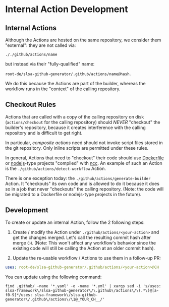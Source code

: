 # Internal Action Development

## Internal Actions
Although the Actions are hosted on the same repository, we consider them "external": they are not called via:

```././github/actions/name```

but instead via their "fully-qualified" name:

```root-de/slsa-github-generator/.github/actions/name@hash```. 

We do this because the Actions are part of the builder, whereas the workflow runs in the "context" of the calling repository.

## Checkout Rules
Actions that are called with a copy of the calling repository on disk (`actions/checkout` for the calling repository)
should *NEVER* "checkout" the builder's repository, because it creates interference with the calling repository
and is difficult to get right.
    
In particular, *composite actions* need should not invoke script files stored in the git repository. Only inline scripts are permitted under these rules.

In general, Actions that need to "checkout" their code should use [Dockerfile](https://docs.github.com/en/actions/creating-actions/creating-a-docker-container-action) or [nodejs](https://docs.github.com/en/actions/creating-actions/creating-a-javascript-action)-type projects "compiled" with [ncc](https://docs.github.com/en/actions/creating-actions/creating-a-javascript-action#commit-tag-and-push-your-action-to-github). An example of such an Action
is the `./github/actions/detect-workflow` Action.

There is one exception today: the `./github/actions/generate-builder` Action. It "checkouts" its own code and is allowed to do it
because it does so in a job that never "checkouts" the calling repository. (Note: the code will be migrated to 
a Dockerfile or nodejs-type projects in the future).

## Development

To create or update an internal Action, follow the 2 following steps:

1. Create / modify the Action under `./github/actions/<your-action>` and get the changes merged. Let's call the resulting
commit hash after merge `CH`. (Note: This won't affect any workflow's behavior since
the existing code will still be calling the Action at an older commit hash).

1. Update the re-usable workflow / Actions to use them in a follow-up PR:
```yaml
uses: root-de/slsa-github-generator/.github/actions/<your-action>@CH
```

  You can update using the following command:

```shell
find .github/ -name '*.yaml' -o -name '*.yml' | xargs sed -i 's/uses: slsa-framework\/slsa-github-generator\/\.github\/actions\/\(.*\)@[a-f0-9]*/uses: slsa-framework\/slsa-github-generator\/.github\/actions\/\1@_YOUR_CH__/'
```